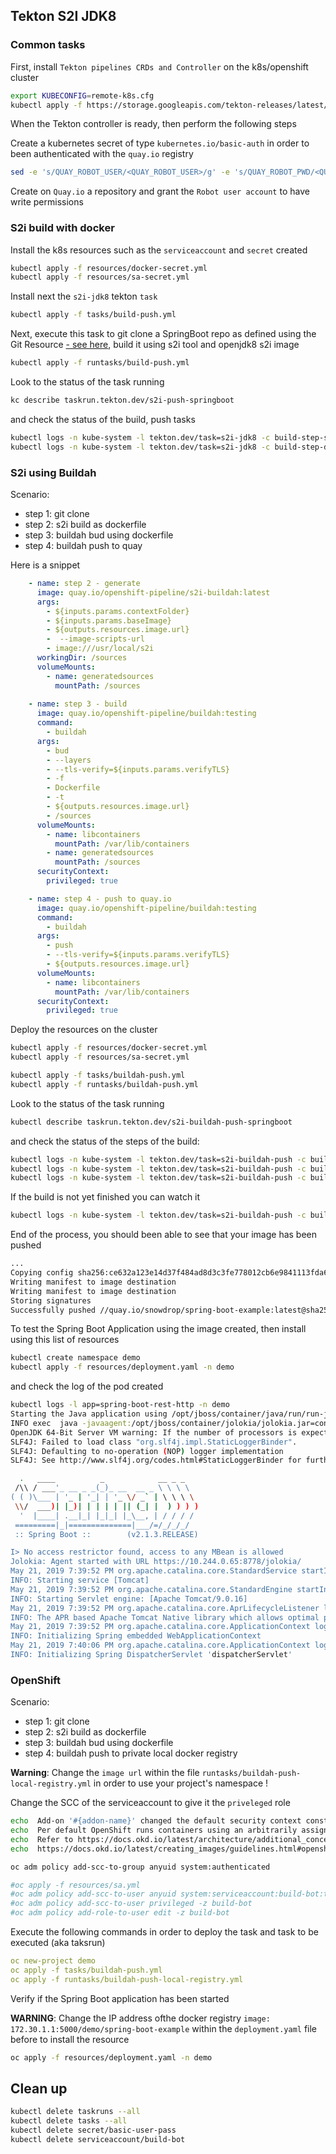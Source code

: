 ## Tekton S2I JDK8

### Common tasks

First, install `Tekton pipelines CRDs and Controller` on the k8s/openshift cluster

```bash
export KUBECONFIG=remote-k8s.cfg
kubectl apply -f https://storage.googleapis.com/tekton-releases/latest/release.yaml
```

When the Tekton controller is ready, then perform the following steps

Create a kubernetes secret of type `kubernetes.io/basic-auth` in order to been authenticated with the `quay.io` registry

```bash
sed -e 's/QUAY_ROBOT_USER/<QUAY_ROBOT_USER>/g' -e 's/QUAY_ROBOT_PWD/<QUAY_ROBOT_PWD>/g' resources/docker-secret.yml.tmpl > resources/docker-secret.yml
```

Create on `Quay.io` a repository and grant the `Robot user account` to have write permissions

### S2i build with docker

Install the k8s resources such as the `serviceaccount` and `secret` created
```bash
kubectl apply -f resources/docker-secret.yml
kubectl apply -f resources/sa-secret.yml
```

Install next the `s2i-jdk8` tekton `task`

```bash
kubectl apply -f tasks/build-push.yml
```

Next, execute this task to git clone a SpringBoot repo as defined using the Git Resource [- see here](https://github.com/snowdrop/openshift-infra/blob/master/tekton-pipelines/s2i-jdk8/tasks/clone-build.yml#L9), build it using s2i tool and openjdk8 s2i image

```bash
kubectl apply -f runtasks/build-push.yml
```

Look to the status of the task running
```bash
kc describe taskrun.tekton.dev/s2i-push-springboot
```

and check the status of the build, push tasks

```bash
kubectl logs -n kube-system -l tekton.dev/task=s2i-jdk8 -c build-step-s2ibuild
kubectl logs -n kube-system -l tekton.dev/task=s2i-jdk8 -c build-step-docker-push
```

### S2i using Buildah

Scenario:
- step 1: git clone 
- step 2: s2i build as dockerfile
- step 3: buildah bud using dockerfile
- step 4: buildah push to quay

Here is a snippet 
```yaml
    - name: step 2 - generate
      image: quay.io/openshift-pipeline/s2i-buildah:latest
      args:
        - ${inputs.params.contextFolder}
        - ${inputs.params.baseImage}
        - ${outputs.resources.image.url}
        -  --image-scripts-url
        - image:///usr/local/s2i
      workingDir: /sources
      volumeMounts:
        - name: generatedsources
          mountPath: /sources
          
    - name: step 3 - build
      image: quay.io/openshift-pipeline/buildah:testing
      command:
        - buildah
      args:
        - bud
        - --layers
        - --tls-verify=${inputs.params.verifyTLS}
        - -f
        - Dockerfile
        - -t
        - ${outputs.resources.image.url}
        - /sources
      volumeMounts:
        - name: libcontainers
          mountPath: /var/lib/containers
        - name: generatedsources
          mountPath: /sources
      securityContext:
        privileged: true

    - name: step 4 - push to quay.io
      image: quay.io/openshift-pipeline/buildah:testing
      command:
        - buildah
      args:
        - push
        - --tls-verify=${inputs.params.verifyTLS}
        - ${outputs.resources.image.url}
      volumeMounts:
        - name: libcontainers
          mountPath: /var/lib/containers
      securityContext:
        privileged: true
```

Deploy the resources on the cluster

```bash
kubectl apply -f resources/docker-secret.yml
kubectl apply -f resources/sa-secret.yml

kubectl apply -f tasks/buildah-push.yml
kubectl apply -f runtasks/buildah-push.yml
```

Look to the status of the task running
```bash
kubectl describe taskrun.tekton.dev/s2i-buildah-push-springboot
```

and check the status of the steps of the build:

```bash
kubectl logs -n kube-system -l tekton.dev/task=s2i-buildah-push -c build-step-generate
kubectl logs -n kube-system -l tekton.dev/task=s2i-buildah-push -c build-step-build
kubectl logs -n kube-system -l tekton.dev/task=s2i-buildah-push -c build-step-push
```

If the build is not yet finished you can watch it
```bash
kubectl logs -n kube-system -l tekton.dev/task=s2i-buildah-push -c build-step-build -f
```

End of the process, you should been able to see that your image has been pushed
```bash
...
Copying config sha256:ce632a123e14d37f484ad8d3c3fe778012cb6e9841113fda602354b61fc2320b
Writing manifest to image destination
Writing manifest to image destination
Storing signatures
Successfully pushed //quay.io/snowdrop/spring-boot-example:latest@sha256:cf99b4a9218c76547d3a7c9eca201776e70c8d1592e3fa17d4167fffce281a49
```

To test the Spring Boot Application using the image created, then install using this list of resources
```bash
kubectl create namespace demo
kubectl apply -f resources/deployment.yaml -n demo
```

and check the log of the pod created
```bash
kubectl logs -l app=spring-boot-rest-http -n demo
Starting the Java application using /opt/jboss/container/java/run/run-java.sh ...
INFO exec  java -javaagent:/opt/jboss/container/jolokia/jolokia.jar=config=/opt/jboss/container/jolokia/etc/jolokia.properties -XX:+UseParallelOldGC -XX:MinHeapFreeRatio=10 -XX:MaxHeapFreeRatio=20 -XX:GCTimeRatio=4 -XX:AdaptiveSizePolicyWeight=90 -XX:MaxMetaspaceSize=100m -XX:+ExitOnOutOfMemoryError -cp "." -jar /deployments/spring-boot-rest-http-2.1.3-2.jar  
OpenJDK 64-Bit Server VM warning: If the number of processors is expected to increase from one, then you should configure the number of parallel GC threads appropriately using -XX:ParallelGCThreads=N
SLF4J: Failed to load class "org.slf4j.impl.StaticLoggerBinder".
SLF4J: Defaulting to no-operation (NOP) logger implementation
SLF4J: See http://www.slf4j.org/codes.html#StaticLoggerBinder for further details.

  .   ____          _            __ _ _
 /\\ / ___'_ __ _ _(_)_ __  __ _ \ \ \ \
( ( )\___ | '_ | '_| | '_ \/ _` | \ \ \ \
 \\/  ___)| |_)| | | | | || (_| |  ) ) ) )
  '  |____| .__|_| |_|_| |_\__, | / / / /
 =========|_|==============|___/=/_/_/_/
 :: Spring Boot ::        (v2.1.3.RELEASE)

I> No access restrictor found, access to any MBean is allowed
Jolokia: Agent started with URL https://10.244.0.65:8778/jolokia/
May 21, 2019 7:39:52 PM org.apache.catalina.core.StandardService startInternal
INFO: Starting service [Tomcat]
May 21, 2019 7:39:52 PM org.apache.catalina.core.StandardEngine startInternal
INFO: Starting Servlet engine: [Apache Tomcat/9.0.16]
May 21, 2019 7:39:52 PM org.apache.catalina.core.AprLifecycleListener lifecycleEvent
INFO: The APR based Apache Tomcat Native library which allows optimal performance in production environments was not found on the java.library.path: [/usr/java/packages/lib/amd64:/usr/lib64:/lib64:/lib:/usr/lib]
May 21, 2019 7:39:52 PM org.apache.catalina.core.ApplicationContext log
INFO: Initializing Spring embedded WebApplicationContext
May 21, 2019 7:40:06 PM org.apache.catalina.core.ApplicationContext log
INFO: Initializing Spring DispatcherServlet 'dispatcherServlet'
```

### OpenShift

Scenario:
- step 1: git clone 
- step 2: s2i build as dockerfile
- step 3: buildah bud using dockerfile
- step 4: buildah push to private local docker registry

**Warning**: Change the `image url` within the file `runtasks/buildah-push-local-registry.yml` in order to use your project's namespace !

Change the SCC of the serviceaccount to give it the `priveleged` role
```bash
echo  Add-on '#{addon-name}' changed the default security context constraints to allow pods to run as any user.
echo  Per default OpenShift runs containers using an arbitrarily assigned user ID.
echo  Refer to https://docs.okd.io/latest/architecture/additional_concepts/authorization.html#security-context-constraints and
echo  https://docs.okd.io/latest/creating_images/guidelines.html#openshift-origin-specific-guidelines for more information.

oc adm policy add-scc-to-group anyuid system:authenticated

#oc apply -f resources/sa.yml
#oc adm policy add-scc-to-user anyuid system:serviceaccount:build-bot:tekton-pipelines-controller
#oc adm policy add-scc-to-user privileged -z build-bot
#oc adm policy add-role-to-user edit -z build-bot
```

Execute the following commands in order to deploy the task and task to be executed (aka taksrun)

```yaml
oc new-project demo
oc apply -f tasks/buildah-push.yml
oc apply -f runtasks/buildah-push-local-registry.yml
```

Verify if the Spring Boot application has been started

**WARNING**: Change the IP address ofthe docker registry `image: 172.30.1.1:5000/demo/spring-boot-example` within the `deployment.yaml` file before to install the resource

```bash
oc apply -f resources/deployment.yaml -n demo
```

## Clean up
```bash
kubectl delete taskruns --all
kubectl delete tasks --all
kubectl delete secret/basic-user-pass
kubectl delete serviceaccount/build-bot
```

